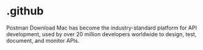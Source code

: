 # .github
Postman Download Mac has become the industry-standard platform for API development, used by over 20 million developers worldwide to design, test, document, and monitor APIs.
